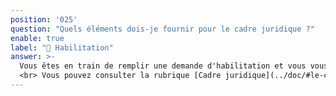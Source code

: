 ```yaml
---
position: '025'
question: "Quels éléments dois-je fournir pour le cadre juridique ?"
enable: true
label: "📝 Habilitation"
answer: >-
  Vous êtes en train de remplir une demande d'habilitation et vous vous posez des questions sur les éléments à fournir pour justifier de votre cadre juridique ?
  <br> Vous pouvez consulter la rubrique [Cadre juridique](../doc/#le-cadre-juridique).
---
```

